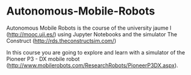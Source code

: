 # Autonomous-Mobile-Robots
Autonomous Mobile Robots is the course of the university jaume I (http://mooc.uji.es/) using Jupyter Notebooks and the simulator The Construct (http://rds.theconstructsim.com/)

In this course you are going to explore and learn with a simulator of the Pioneer P3 - DX mobile robot (http://www.mobilerobots.com/ResearchRobots/PioneerP3DX.aspx).
